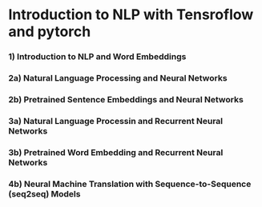 Introduction to NLP with Tensroflow and pytorch
===============================================

### 1) Introduction to NLP and Word Embeddings

### 2a) Natural Language Processing and Neural Networks

### 2b) Pretrained Sentence Embeddings and Neural Networks

### 3a) Natural Language Processin and Recurrent Neural Networks

### 3b) Pretrained Word Embedding and Recurrent Neural Networks

### 4b) Neural Machine Translation with Sequence-to-Sequence (seq2seq) Models
